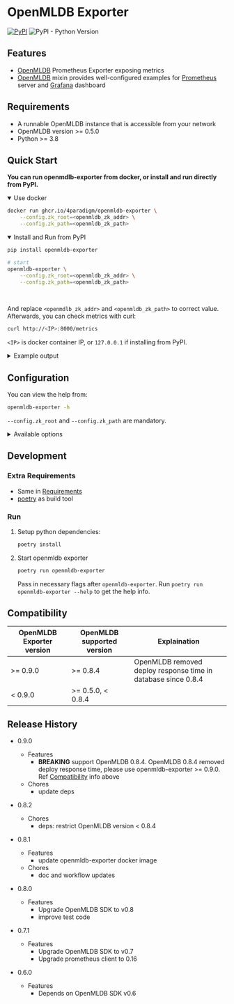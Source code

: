 # OpenMLDB Exporter

[![PyPI](https://img.shields.io/pypi/v/openmldb-exporter?label=openmldb-exporter)](https://pypi.org/project/openmldb-exporter/)
![PyPI - Python Version](https://img.shields.io/pypi/pyversions/openmldb-exporter)

## Features

- [OpenMLDB](https://github.com/4paradigm/OpenMLDB) Prometheus Exporter exposing metrics
- [OpenMLDB](https://github.com/4paradigm/OpenMLDB) mixin provides well-configured examples for [Prometheus](https://prometheus.io/) server and [Grafana](https://grafana.com/) dashboard

## Requirements

- A runnable OpenMLDB instance that is accessible from your network
- OpenMLDB version >= 0.5.0
- Python >= 3.8


## Quick Start

**You can run openmdlb-exporter from docker, or install and run directly from PyPI.**

<details open=true><summary>Use docker</summary>

```sh
docker run ghcr.io/4paradigm/openmldb-exporter \
    --config.zk_root=<openmldb_zk_addr> \
    --config.zk_path=<openmldb_zk_path>
```

</details>

<details open=true><summary>Install and Run from PyPI</summary>

```sh
pip install openmldb-exporter

# start
openmldb-exporter \
    --config.zk_root=<openmldb_zk_addr> \
    --config.zk_path=<openmldb_zk_path>
```
</details></br>

And replace `<openmdlb_zk_addr>` and `<openmldb_zk_path>` to correct value. Afterwards, you can check metrics with curl:

```sh
curl http://<IP>:8000/metrics
```
`<IP>` is docker container IP, or `127.0.0.1` if installing from PyPI.

<details><summary>Example output</summary>

```sh
# HELP openmldb_connected_seconds_total duration for a component conncted time in seconds                              
# TYPE openmldb_connected_seconds_total counter                                                                        
openmldb_connected_seconds_total{endpoint="172.17.0.15:9520",role="tablet"} 208834.70900011063                         
openmldb_connected_seconds_total{endpoint="172.17.0.15:9521",role="tablet"} 208834.70700001717                         
openmldb_connected_seconds_total{endpoint="172.17.0.15:9522",role="tablet"} 208834.71399998665                         
openmldb_connected_seconds_total{endpoint="172.17.0.15:9622",role="nameserver"} 208833.70000004768                     
openmldb_connected_seconds_total{endpoint="172.17.0.15:9623",role="nameserver"} 208831.70900011063                     
openmldb_connected_seconds_total{endpoint="172.17.0.15:9624",role="nameserver"} 208829.7230000496                      
# HELP openmldb_connected_seconds_created duration for a component conncted time in seconds                            
# TYPE openmldb_connected_seconds_created gauge                                                                        
openmldb_connected_seconds_created{endpoint="172.17.0.15:9520",role="tablet"} 1.6501813860467942e+09                   
openmldb_connected_seconds_created{endpoint="172.17.0.15:9521",role="tablet"} 1.6501813860495396e+09                   
openmldb_connected_seconds_created{endpoint="172.17.0.15:9522",role="tablet"} 1.650181386050323e+09                    
openmldb_connected_seconds_created{endpoint="172.17.0.15:9622",role="nameserver"} 1.6501813860512116e+09               
openmldb_connected_seconds_created{endpoint="172.17.0.15:9623",role="nameserver"} 1.650181386051238e+09                
openmldb_connected_seconds_created{endpoint="172.17.0.15:9624",role="nameserver"} 1.6501813860512598e+09               
```

</details>

## Configuration

You can view the help from:
```sh
openmldb-exporter -h
```
`--config.zk_root` and `--config.zk_path` are mandatory.

<details><summary>Available options</summary>

```
usage: openmldb-exporter [-h] [--log.level LOG.LEVEL] [--web.listen-address WEB.LISTEN_ADDRESS]
                        [--web.telemetry-path WEB.TELEMETRY_PATH] [--config.zk_root CONFIG.ZK_ROOT]
                        [--config.zk_path CONFIG.ZK_PATH] [--config.interval CONFIG.INTERVAL]

OpenMLDB exporter

optional arguments:
 -h, --help            show this help message and exit
 --log.level LOG.LEVEL
                       config log level, default WARN
 --web.listen-address WEB.LISTEN_ADDRESS
                       process listen port, default 8000
 --web.telemetry-path WEB.TELEMETRY_PATH
                       Path under which to expose metrics, default metrics
 --config.zk_root CONFIG.ZK_ROOT
                       endpoint to zookeeper, default 127.0.0.1:6181
 --config.zk_path CONFIG.ZK_PATH
                       root path in zookeeper for OpenMLDB, default /
 --config.interval CONFIG.INTERVAL
                       interval in seconds to pull metrics periodically, default 30.0
```

</details>

## Development

### Extra Requirements

- Same in [Requirements](#requirements)
- [poetry](https://github.com/python-poetry/poetry) as build tool

### Run

1. Setup python dependencies:

   ```sh
   poetry install
   ```

2. Start openmldb exporter

   ```sh
   poetry run openmldb-exporter
   ```

   Pass in necessary flags after `openmldb-exporter`. Run `poetry run openmldb-exporter --help` to get the help info.


## Compatibility

| OpenMLDB Exporter version | OpenMLDB supported version | Explaination |
| ---- | ---- | ---- |
| >= 0.9.0 | >= 0.8.4 | OpenMLDB removed deploy response time in database since 0.8.4 |
| < 0.9.0  | >= 0.5.0, < 0.8.4 | |


## Release History

- 0.9.0
    * Features 
      - **BREAKING** support OpenMLDB 0.8.4. OpenMLDB 0.8.4 removed deploy response time, please use openmldb-exporter >= 0.9.0. Ref [Compatibility](#compatibility) info above
    * Chores
      - update deps

- 0.8.2
    * Chores
      - deps: restrict OpenMLDB version < 0.8.4

- 0.8.1
    * Features
      - update openmldb-exporter docker image
    * Chores
      - doc and workflow updates

- 0.8.0
    * Features
        - Upgrade OpenMLDB SDK to v0.8
        - improve test code

- 0.7.1
    * Features
        - Upgrade OpenMLDB SDK to v0.7
        - Upgrade prometheus client to 0.16
- 0.6.0
    * Features
        - Depends on OpenMLDB SDK v0.6
